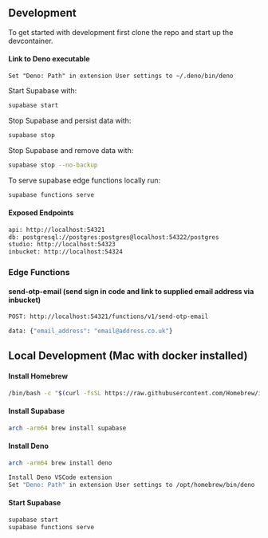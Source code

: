 ## Development

To get started with development first clone the repo and start up the
devcontainer.

#### Link to Deno executable

```
Set "Deno: Path" in extension User settings to ~/.deno/bin/deno
```

Start Supabase with:

```bash
supabase start
```

Stop Supabase and persist data with:

```bash
supabase stop
```

Stop Supabase and remove data with:

```bash
supabase stop --no-backup
```

To serve supabase edge functions locally run:

```bash
supabase functions serve
```

#### Exposed Endpoints

```bash
api: http://localhost:54321
db: postgresql://postgres:postgres@localhost:54322/postgres
studio: http://localhost:54323
inbucket: http://localhost:54324
```

### Edge Functions

#### send-otp-email (send sign in code and link to supplied email address via inbucket)

```bash
POST: http://localhost:54321/functions/v1/send-otp-email

data: {"email_address": "email@address.co.uk"}
```

## Local Development (Mac with docker installed)

#### Install Homebrew

```bash
/bin/bash -c "$(curl -fsSL https://raw.githubusercontent.com/Homebrew/install/HEAD/install.sh)"
```

#### Install Supabase

```bash
arch -arm64 brew install supabase
```

#### Install Deno

```bash
arch -arm64 brew install deno

Install Deno VSCode extension
Set "Deno: Path" in extension User settings to /opt/homebrew/bin/deno
```

#### Start Supabase

```bash
supabase start
supabase functions serve
```
